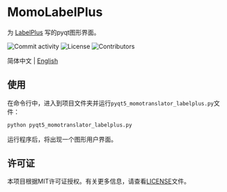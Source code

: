 # MomoLabelPlus

为 [LabelPlus](https://github.com/LabelPlus/LabelPlus) 写的pyqt图形界面。

![Commit activity](https://img.shields.io/github/commit-activity/m/alicewish/MomoLabelPlus)
![License](https://img.shields.io/github/license/alicewish/MomoLabelPlus)
![Contributors](https://img.shields.io/github/contributors/alicewish/MomoLabelPlus)

简体中文 | [English](README_EN.md)


## 使用

在命令行中，进入到项目文件夹并运行`pyqt5_momotranslator_labelplus.py`文件：

```bash
python pyqt5_momotranslator_labelplus.py
```

运行程序后，将出现一个图形用户界面。

## 许可证

本项目根据MIT许可证授权。有关更多信息，请查看[LICENSE](https://github.com/alicewish/MomoLabelPlus/blob/main/LICENSE)文件。
